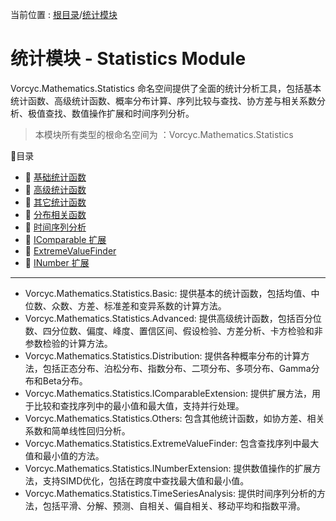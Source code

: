 ﻿当前位置 : [根目录](README.md)/[统计模块](Module_Statistics.md)

# 统计模块 - Statistics Module

Vorcyc.Mathematics.Statistics 命名空间提供了全面的统计分析工具，包括基本统计函数、高级统计函数、概率分布计算、序列比较与查找、协方差与相关系数分析、极值查找、数值操作扩展和时间序列分析。

> 本模块所有类型的根命名空间为 ：Vorcyc.Mathematics.Statistics

:ledger:目录  
- :bookmark: [基础统计函数](Module_Statistics_Basic.md)
- :bookmark: [高级统计函数](Module_Statistics_Advanced.md)
- :bookmark: [其它统计函数](Module_Statistics_Others.md)
- :bookmark: [分布相关函数](Module_Statistics_Distribution.md)
- :bookmark: [时间序列分析](Module_Statistics_TimeSeriesAnalysis.md)
- :bookmark: [IComparable 扩展](Module_Statistics_IComparableExtension.md)
- :bookmark: [ExtremeValueFinder](Module_Statistics_ExtremeValueFinder.md)
- :bookmark: [INumber 扩展](Module_Statistics_INumberExtension.md)


---

- Vorcyc.Mathematics.Statistics.Basic: 提供基本的统计函数，包括均值、中位数、众数、方差、标准差和变异系数的计算方法。
- Vorcyc.Mathematics.Statistics.Advanced: 提供高级统计函数，包括百分位数、四分位数、偏度、峰度、置信区间、假设检验、方差分析、卡方检验和非参数检验的计算方法。
- Vorcyc.Mathematics.Statistics.Distribution: 提供各种概率分布的计算方法，包括正态分布、泊松分布、指数分布、二项分布、多项分布、Gamma分布和Beta分布。
- Vorcyc.Mathematics.Statistics.IComparableExtension: 提供扩展方法，用于比较和查找序列中的最小值和最大值，支持并行处理。
- Vorcyc.Mathematics.Statistics.Others: 包含其他统计函数，如协方差、相关系数和简单线性回归分析。
- Vorcyc.Mathematics.Statistics.ExtremeValueFinder: 包含查找序列中最大值和最小值的方法。
- Vorcyc.Mathematics.Statistics.INumberExtension: 提供数值操作的扩展方法，支持SIMD优化，包括在跨度中查找最大值和最小值。
- Vorcyc.Mathematics.Statistics.TimeSeriesAnalysis: 提供时间序列分析的方法，包括平滑、分解、预测、自相关、偏自相关、移动平均和指数平滑。

